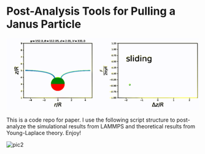 # Post-Analysis Tools for Pulling a Janus Particle

![pic1](./janus_1.gif)

This is a code repo for paper. I use the following script structure to post-analyze the simulational results from LAMMPS and theoretical results from Young-Laplace theory. Enjoy!

![pic2](./sf.png)


